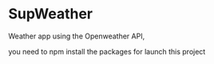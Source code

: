 # SupWeather

Weather app using the Openweather API,

you need to npm install the packages for launch this project
